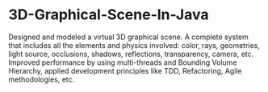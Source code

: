 # 3D-Graphical-Scene-In-Java
Designed and modeled a virtual 3D graphical scene.
A complete system that includes all the elements and physics involved: color, rays, geometries, light source, occlusions, shadows, reflections, transparency, camera, etc.
Improved performance by using multi-threads and Bounding Volume Hierarchy, applied development principles like TDD, Refactoring, Agile methodologies, etc.
